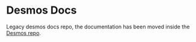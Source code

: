 # Desmos Docs

Legacy desmos docs repo, the documentation has been moved inside the [Desmos repo](https://github.com/desmos-labs/desmos/tree/master/docs/docs).

